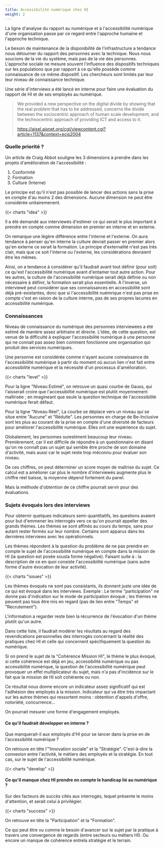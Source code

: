 ```yaml
---
title: Accessibilité numérique chez HI
weight: 2
---
```


La ligne d'analyse du rapport au numérique et à l'accessibilité numérique d'une organisation passe par ce regard entre l'approche humaine et l'approche technique.

Le besoin de maintenance de la disponibilité de l'infrastructure a tendance nous détourner du rapport des personnes avec la technique. Nous nous soucions de la vie du système, mais pas de la vie des personnes. L'approche sociale ne mesure souvent l'influence des dispositifs techniques sur les populations que par rapport à ce qu'elle possède comme connaissance de ce même dispositif. Les chercheurs sont limités par leur leur niveau de connaissance technique.

Une série d'interviews a été lancé en interne pour faire une évaluation du rapport de HI et de ses employés au numérique.

> We provided a new perspective on the digital divide by showing that the real problem that has to be addressed, concerns the divide between the sociocentric approach of human scale development, and the technocentric approach of providing ICT and access to it.
>
> <https://aisel.aisnet.org/cgi/viewcontent.cgi?article=1137&context=ecis2004>


### Quelle priorité ?

Un article de Craig Abbot souligne les 3 dimensions à prendre dans les projets d'amélioration de l'accessibilité :
 
 1. Conformité
 1. Formation
 1. Culture (Interne)

Le principe est qu'il n'est pas possible de lancer des actions sans la prise en compte d'au moins 2 des dimensions. Aucune dimension ne peut être considérée unitairemenent.

{{< charts "idea" >}}

Il a été demandé aux interviewés d'estimer ce qui serait le plus important à prendre en compte comme dimension en premier en interne et en externe.

On remarque une légère différence entre l'interne et l'externe. On aura tendance à penser qu'en interne la culture devrait passer en premier alors qu'en externe ce serait la formation. Le principe d'externalité n'est pas très clair, mais que ce soit l'interne ou l'externe, les considérations devraient être les mêmes.

Ainsi, on a tendance à considérer qu'il faudrait avant tout définir (pour soit) ce qu'est l'accessibilité numérique avant d'entamer tout autre action. Pour les autres, la culture de l'accessibilité numérique serait déjà définie ou non nécessaire à définir, la formation serait plus essentielle.
A l'inverse, un interviewé peut considérer que ses connaissances en accessibilité sont déjà pré-existantes, donc que si l'accessibilité nuémrique n'est pas prise en compte c'est en raison de la culture interne, pas de ses propres lacunes en accessibilité numérique.

### Connaissances

Niveau de connaissance du numérique des personnes interviewées a été estimé de manière assez arbitraire et directe. L'idée, de cette question, est venue de la difficulté à expliquer l'accessibilité numérique à une personne qui ne connait pas assez bien comment fonctionne une organisation qui produit des services numériques.

Une personne est considérée comme n'ayant aucune connaissance de l'accessibiilité numérique à partir du moment où aucun lien n'est fait entre accessibilité numérique et la nécessité d'un processus d'amélioration.

{{< charts "level" >}}

Pour la ligne "Niveau Estimé", on retrouve un quasi courbe de Gauss, qui l'aisserait croire que l'accessibiltié numérique est plutôt moyennement maîtrisée ; en imagineant que seule la question technique de l'accessibilité numérique ferait défaut.  

Pour la ligne "Niveau Réel", La courbe se déplace vers un niveau qui se situe entre "Aucune" et "Réduite". Les personnes en charge de Be-Inclusive sont les plus au courant de la prise en compte d'une diversité de facteurs pour améliorer l'accessibilité numérique. Elles ont une expérience du sujet.

Globalement, les personnes surestiment beaucoup leur niveau. Premièrement, car il est difficile de répondre à un questionnaire en disant qu'on ne connaît pas un sujet qui semble être proche de son domaine d'activité, mais aussi car le sujet reste trop méconnu pour évaluer son niveau.

De ces chiffres, on peut déterminer un score moyen de maîtrise du sujet. Ce calcul est a améliorer car plus le nombre d'interviewés augmente plus le chiffre réel baisse, la moyenne dépend fortement du panel.

Mais la méthode d'obtention de ce chiffre pourrait servir pour des évaluations.

### Sujets évoqués lors des interviews

Pour obternir quelques indicateurs semi-quantitatifs, les questions avaient pour but d'emmener les interrogés vers ce qu'on pourrait appeller des grands thèmes. Les thèmes se sont affinés au cours du temps, sans pour autant rester fermés sur leur nombre. Certains sont apparus dans les dernières interviews avec les opérationnels.

Les thèmes répondent à la question du problème de ne pas prendre en compte le sujet de l'accessibilité numérique en compte dans la mission de HI (la question est posée sousla forme négative). Faisant suite à : la description de ce en quoi consiste l'accessibilité numérique (sans autre forme d'autre évocation de leur activité).

{{< charts "issues" >}}

Les thèmes évoqués ne sont pas consistants, ils donnent juste une idée de ce qui est évoqué dans les interviews. Exemple : Le terme "participation" ne donne pas d'indication sur le mode de participation évoqué ; les thèmes ne peuvent pas tous être mis en regard (pas de lien entre "Temps" et "Recrutement").

L'information a regarder reste bien la récurrence de l'évocation d'un thème plutôt qu'un autre. 

Dans cette liste, il faudrait modérer les résultats au regard des revendications personnelles des interrogés concernant la réalité des pratiques chez HI et celle qui concernent spécifiquement la question du numérique.

Si on prend le sujet de la "Cohérence Mission HI", le thème le plus évoqué, si cette cohérence est déjà en jeu, accessibilité numérique ou pas accessibilité numérique, la question de l'accessibilité numérique peut provoquer un effet multiplicateur du sujet, mais n'a pas d'incidence sur le fait que la mission de HI soit cohérente ou non.

Ce résultat nous donne encore un indicateur assez significatif qui est l'adhésion des employés à la mission. Indicateur qui va être très impactant sur les autres thèmes qui ressortent moins : obtention d'appels d'offre, notoriété, concurrence...

On pourrait mesurer une forme d'engagement employés.

#### Ce qu'il faudrait développer en interne ?

Que manquerait-il aux employés d'HI pour se lancer dans la prise en de l'accessibilité numérique ?

On retrouve en tête l'"Innovation sociale" et la "Stratégie". C'est-à-dire la connexion entre l'activité, le métiers des employés et la stratégie. En tout cas, sur le sujet de l'accessibilité numérique.

{{< charts "develop" >}}

#### Ce qu'il manque chez HI prendre en compte le handicap lié au numérique ?

Sur des facteurs de succès cités aux interrogés, lequel présente le moins d'attention, et serait celui à privilégier.

{{< charts "success" >}}

On retrouve en tête la "Participation" et la "Formation". 

Ce qui peut être vu comme le besoin d'avancer sur le sujet par la pratique à travers une convergence de regards (entre secteurs ou métiers HI). Ou encore un manque de cohérence entrela stratégie et le terrain.

